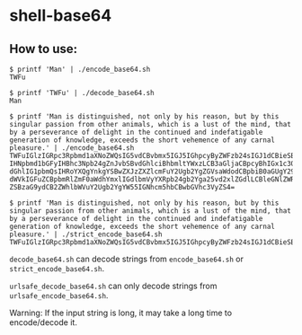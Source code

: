 # shell-base64

## How to use:
```
$ printf 'Man' | ./encode_base64.sh
TWFu
```

```
$ printf 'TWFu' | ./decode_base64.sh
Man
```

```
$ printf 'Man is distinguished, not only by his reason, but by this singular passion from other animals, which is a lust of the mind, that by a perseverance of delight in the continued and indefatigable generation of knowledge, exceeds the short vehemence of any carnal pleasure.' | ./encode_base64.sh
TWFuIGlzIGRpc3Rpbmd1aXNoZWQsIG5vdCBvbmx5IGJ5IGhpcyByZWFzb24sIGJ1dCBieSB0aGlz
IHNpbmd1bGFyIHBhc3Npb24gZnJvbSBvdGhlciBhbmltYWxzLCB3aGljaCBpcyBhIGx1c3Qgb2Yg
dGhlIG1pbmQsIHRoYXQgYnkgYSBwZXJzZXZlcmFuY2Ugb2YgZGVsaWdodCBpbiB0aGUgY29udGlu
dWVkIGFuZCBpbmRlZmF0aWdhYmxlIGdlbmVyYXRpb24gb2Yga25vd2xlZGdlLCBleGNlZWRzIHRo
ZSBzaG9ydCB2ZWhlbWVuY2Ugb2YgYW55IGNhcm5hbCBwbGVhc3VyZS4=
```

```
$ printf 'Man is distinguished, not only by his reason, but by this singular passion from other animals, which is a lust of the mind, that by a perseverance of delight in the continued and indefatigable generation of knowledge, exceeds the short vehemence of any carnal pleasure.' | ./strict_encode_base64.sh
TWFuIGlzIGRpc3Rpbmd1aXNoZWQsIG5vdCBvbmx5IGJ5IGhpcyByZWFzb24sIGJ1dCBieSB0aGlzIHNpbmd1bGFyIHBhc3Npb24gZnJvbSBvdGhlciBhbmltYWxzLCB3aGljaCBpcyBhIGx1c3Qgb2YgdGhlIG1pbmQsIHRoYXQgYnkgYSBwZXJzZXZlcmFuY2Ugb2YgZGVsaWdodCBpbiB0aGUgY29udGludWVkIGFuZCBpbmRlZmF0aWdhYmxlIGdlbmVyYXRpb24gb2Yga25vd2xlZGdlLCBleGNlZWRzIHRoZSBzaG9ydCB2ZWhlbWVuY2Ugb2YgYW55IGNhcm5hbCBwbGVhc3VyZS4=
```

`decode_base64.sh` can decode strings from `encode_base64.sh` or `strict_encode_base64.sh`.

`urlsafe_decode_base64.sh` can only decode strings from `urlsafe_encode_base64.sh`.

Warning: If the input string is long, it may take a long time to encode/decode it.
